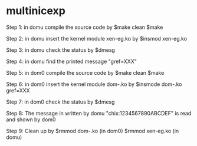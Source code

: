 # multinicexp

Step 1: in domu compile the source code by 
$make clean
$make

Step 2: in domu insert the kernel module xen-eg.ko by 
$insmod xen-eg.ko

Step 3: in domu check the status by
$dmesg

Step 4: in domu find the printed message "gref=XXX"


Step 5: in dom0 compile the source code by 
$make clean
$make

Step 6: in dom0 insert the kernel module dom-.ko by
$insmode dom-.ko gref=XXX

Step 7: in dom0 check the status by
$dmesg

Step 8: The message in written by domu "chix:1234567890ABCDEF" is read and shown by dom0

Step 9: Clean up by 
$rmmod dom-.ko  (in dom0)
$rmmod xen-eg.ko (in domu)
